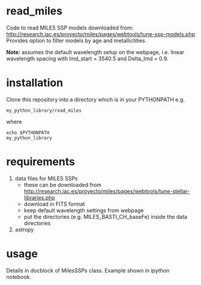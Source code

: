 # read_miles
Code to read MILES SSP models downloaded from:
http://research.iac.es/proyecto/miles/pages/webtools/tune-ssp-models.php
Provides option to filter models by age and metallictities.

**Note:** assumes the default wavelength setup on the webpage, i.e. linear wavelength spacing with lmd_start = 3540.5 and Delta_lmd = 0.9.

# installation
Clone this repository into a directory which is in your PYTHONPATH e.g. 
```
my_python_library/read_miles
```
where
```
echo $PYTHONPATH
my_python_library
```

# requirements
1. data files for MILES SSPs
   - these can be downloaded from 
   http://research.iac.es/proyecto/miles/pages/webtools/tune-stellar-libraries.php
   - download in FITS format
   - keep default wavelength settings from webpage
   - put the directories (e.g. MILES_BASTI_CH_baseFe) inside the data directories
2. astropy

# usage
Details in docblock of MilesSSPs class. Example shown in ipython notebook.





